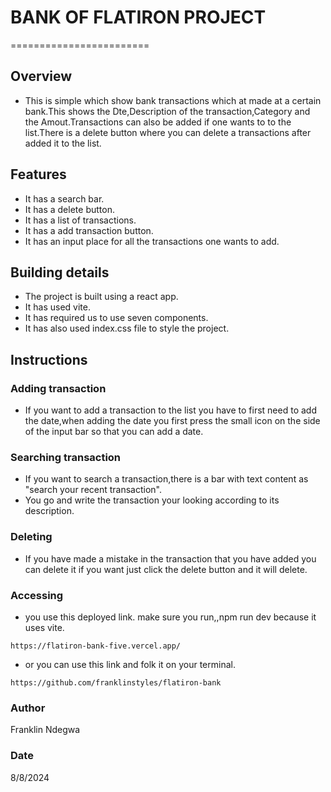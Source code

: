 # BANK OF FLATIRON PROJECT
========================

## Overview
 - This is simple which show bank transactions which at made at a certain bank.This shows the Dte,Description of the transaction,Category and the Amout.Transactions can also be added if one wants to to the list.There is a delete button where you can delete a transactions after added it to the list.

 ## Features
 - It has a search bar.
 - It has a delete button.
 - It has a list of transactions.
 - It has a add transaction button.
 - It has an input place for all the transactions one wants to add.

  ## Building details
  - The project is built using a react app.
  - It has used vite.
  - It has required us to use seven components.
  - It has also used index.css file to style the project.
  
  ## Instructions 
   ### Adding transaction
  - If you want to add a transaction to the list you have to first need to add the date,when adding the date you first press the small icon on the side of the input bar so that you can add a date.
  ### Searching transaction
  - If you want to search a transaction,there is a bar with text content as "search your recent transaction".
  - You go and write the transaction your looking according to its description.
  ### Deleting 
  - If you have made a mistake in the transaction that you have added you can delete it if you want just click the delete button and it will delete.

  ### Accessing
  - you use this deployed link.
     make sure you run,,npm run dev because it uses vite.
   ``` 
   https://flatiron-bank-five.vercel.app/       
   ```
  - or you can use this link and folk it on your terminal.
  ```
  https://github.com/franklinstyles/flatiron-bank
  ```

  ### Author 
  Franklin Ndegwa

  ### Date 
  8/8/2024